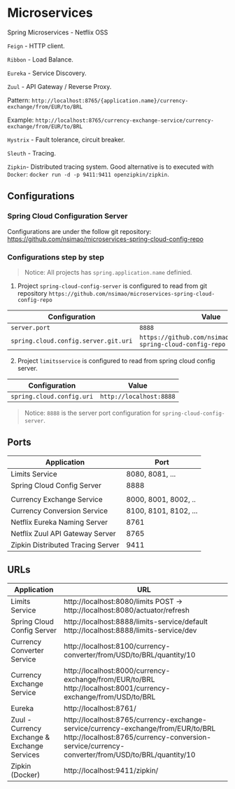 # Microservices

Spring Microservices - Netflix OSS

`Feign` - HTTP client.

`Ribbon` - Load Balance.

`Eureka` - Service Discovery.

`Zuul` - API Gateway / Reverse Proxy.

Pattern: `http://localhost:8765/{application.name}/currency-exchange/from/EUR/to/BRL`

Example: `http://localhost:8765/currency-exchange-service/currency-exchange/from/EUR/to/BRL`

`Hystrix` - Fault tolerance, circuit breaker.

`Sleuth` - Tracing.

`Zipkin`- Distributed tracing system. Good alternative is to executed with `Docker`: `docker run -d -p 9411:9411 openzipkin/zipkin`.

## Configurations

### Spring Cloud Configuration Server

Configurations are under the follow git repository:
https://github.com/nsimao/microservices-spring-cloud-config-repo

### Configurations step by step

> Notice: All projects has `spring.application.name` definied.

1. Project `spring-cloud-config-server` is configured to read from git repository `https://github.com/nsimao/microservices-spring-cloud-config-repo`

| Configuration | Value |
| ------------- | ------------- |
| `server.port` | `8888` |
| `spring.cloud.config.server.git.uri` | `https://github.com/nsimao/microservices-spring-cloud-config-repo` |

2. Project `limitsservice` is configured to read from spring cloud config server.

| Configuration | Value |
| ------------- | ------------- |
| `spring.cloud.config.uri` | `http://localhost:8888` |

> Notice: `8888` is the server port configuration for `spring-cloud-config-server`.

## Ports

|     Application       |     Port          |
| ------------- | ------------- |
| Limits Service | 8080, 8081, ... |
| Spring Cloud Config Server | 8888 |
|  |  |
| Currency Exchange Service | 8000, 8001, 8002, ..  |
| Currency Conversion Service | 8100, 8101, 8102, ... |
| Netflix Eureka Naming Server | 8761 |
| Netflix Zuul API Gateway Server | 8765 |
| Zipkin Distributed Tracing Server | 9411 |


## URLs

|     Application       |     URL          |
| ------------- | ------------- |
| Limits Service | http://localhost:8080/limits POST -> http://localhost:8080/actuator/refresh |
| Spring Cloud Config Server| http://localhost:8888/limits-service/default http://localhost:8888/limits-service/dev |
| Currency Converter Service | http://localhost:8100/currency-converter/from/USD/to/BRL/quantity/10 |
| Currency Exchange Service | http://localhost:8000/currency-exchange/from/EUR/to/BRL http://localhost:8001/currency-exchange/from/USD/to/BRL |
| Eureka | http://localhost:8761/ |
| Zuul - Currency Exchange & Exchange Services | http://localhost:8765/currency-exchange-service/currency-exchange/from/EUR/to/BRL http://localhost:8765/currency-conversion-service/currency-converter/from/USD/to/BRL/quantity/10 |
| Zipkin (Docker) | http://localhost:9411/zipkin/ |